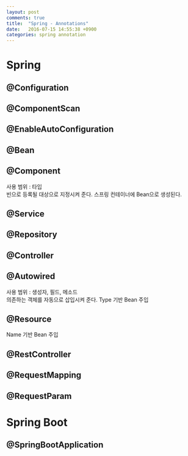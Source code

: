 ```yaml
---
layout: post
comments: true
title:  "Spring - Annotations"
date:   2016-07-15 14:55:38 +0900
categories: spring annotation
---
```


# Spring

## @Configuration
## @ComponentScan
## @EnableAutoConfiguration
## @Bean
## @Component
사용 범위 : 타입  
빈으로 등록될 대상으로 지정시켜 준다.
스프링 컨테이너에 Bean으로 생성된다.

## @Service
## @Repository
## @Controller
## @Autowired
사용 범위 : 생성자, 필드, 메소드  
의존하는 객체를 자동으로 삽입시켜 준다.
Type 기반 Bean 주입

## @Resource
Name 기반 Bean 주입

## @RestController
## @RequestMapping
## @RequestParam

# Spring Boot

## @SpringBootApplication

